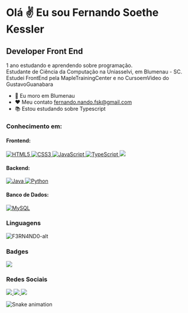 Olá ✌️ Eu sou Fernando Soethe Kessler
==============================

Developer Front End
--------------------

1 ano estudando e aprendendo sobre programação.\
Estudante de Ciência da Computação na Uniasselvi, em Blumenau - SC.\
Estudei FrontEnd pela MapleTrainingCenter e no CursoemVideo do GustavoGuanabara

* 🥵 Eu moro em Blumenau
* ❤️ Meu contato [fernando.nando.fsk@gmail.com](mailto:fernando.nando.fsk@gmail.com)
* 📚 Estou estudando sobre Typescript

### Conhecimento em:  

#### Frontend:
<p>
    <a href="https://developer.mozilla.org/en-US/docs/Glossary/HTML5" target="_blank" rel="noreferrer">
        <img src="https://img.shields.io/badge/HTML5-E34F26?style=for-the-badge&logo=html5&logoColor=white" alt="HTML5" />
    </a>
    <a href="https://www.w3.org/TR/CSS/#css" target="_blank" rel="noreferrer">
        <img src="https://img.shields.io/badge/CSS3-1572B6?style=for-the-badge&logo=css3&logoColor=white" alt="CSS3" />
    </a>
    <a href="https://developer.mozilla.org/en-US/docs/Web/JavaScript" target="_blank" rel="noreferrer">
        <img src="https://img.shields.io/badge/JavaScript-F7DF1E?style=for-the-badge&logo=javascript&logoColor=000000" alt="JavaScript" />
    </a>
    <a href="https://www.typescriptlang.org/" target="_blank" rel="noreferrer">
        <img src="https://img.shields.io/badge/TypeScript-007ACC?style=for-the-badge&logo=typescript&logoColor=white" alt="TypeScript" />
    </a>
    <a href="https://react.dev/" target="_blank" rel="noreferrer">
      <img src="https://img.shields.io/badge/react-%2320232a.svg?style=for-the-badge&logo=react&logoColor=%2361DAFB alt="React" />
    </a>
</p>

#### Backend:
<p>
    <a href="https://www.oracle.com/java/" target="_blank" rel="noreferrer">
        <img src="https://img.shields.io/badge/Java-F80000?style=for-the-badge&logo=openjdk&logoColor=white" alt="Java" />
    </a>
    <a href="" target="_blank" rel="noreferrer">
        <img src="https://img.shields.io/badge/Python-14354C?style=for-the-badge&logo=python&logoColor=white" alt="Python" />
    </a>
</p>

#### Banco de Dados:
<p>
    <a href="https://www.mysql.com/" target="_blank" rel="noreferrer">
        <img src="https://img.shields.io/badge/MySQL-005C84?style=for-the-badge&logo=mysql&logoColor=white" alt="MySQL" />
    </a>
</p>

### Linguagens
![F3RN4ND0-alt](https://github-readme-stats.vercel.app/api/top-langs/?username=F3RN4ND0-alt&langs_count=6&theme=dark&layout=compact)<br/>

### Badges

<a href="http://www.github.com/F3RN4ND0-alt">
    <img src="https://github-readme-streak-stats.herokuapp.com?user=F3RN4ND0-alt&theme=dark&hide_border=true&border_radius=5" />
</a>

### Redes Sociais
<p>
    <a href="https://www.github.com/F3RN4ND0-alt" target="_blank" rel="noreferrer">
        <img src="https://img.shields.io/badge/GitHub-100000?style=for-the-badge&logo=github&logoColor=white"/>
    </a>
    <a href="http://www.instagram.com/fernando_sk1/" target="_blank" rel="noreferrer">
        <img src="https://img.shields.io/badge/Instagram-E4405F?style=for-the-badge&logo=instagram&logoColor=white" />
    </a>
    <a href="https://www.linkedin.com/in/fernando-soethe-kessler-16a910232/" target="_blank" rel="noreferrer">
        <img src="https://img.shields.io/badge/LinkedIn-0077B5?style=for-the-badge&logo=linkedin&logoColor=white" />
    </a>
</p>

![Snake animation](https://github.com/kauabamorim/kauabamorim/blob/output/github-contribution-grid-snake.svg)    
